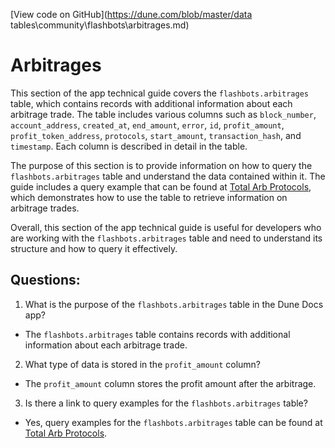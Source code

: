 [View code on GitHub](https://dune.com/blob/master/data tables\community\flashbots\arbitrages.md)

# Arbitrages

This section of the app technical guide covers the `flashbots.arbitrages` table, which contains records with additional information about each arbitrage trade. The table includes various columns such as `block_number`, `account_address`, `created_at`, `end_amount`, `error`, `id`, `profit_amount`, `profit_token_address`, `protocols`, `start_amount`, `transaction_hash`, and `timestamp`. Each column is described in detail in the table.

The purpose of this section is to provide information on how to query the `flashbots.arbitrages` table and understand the data contained within it. The guide includes a query example that can be found at [Total Arb Protocols](https://dune.com/queries/626076/1167481), which demonstrates how to use the table to retrieve information on arbitrage trades.

Overall, this section of the app technical guide is useful for developers who are working with the `flashbots.arbitrages` table and need to understand its structure and how to query it effectively.
## Questions: 
 1. What is the purpose of the `flashbots.arbitrages` table in the Dune Docs app?
- The `flashbots.arbitrages` table contains records with additional information about each arbitrage trade.

2. What type of data is stored in the `profit_amount` column?
- The `profit_amount` column stores the profit amount after the arbitrage.

3. Is there a link to query examples for the `flashbots.arbitrages` table?
- Yes, query examples for the `flashbots.arbitrages` table can be found at [Total Arb Protocols](https://dune.com/queries/626076/1167481).